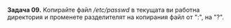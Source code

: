 **Задача 09.** Koпирайте файл */etc/passwd* в текущата ви работна директория и променете разделителят на копирания файл от ":", на "?".
